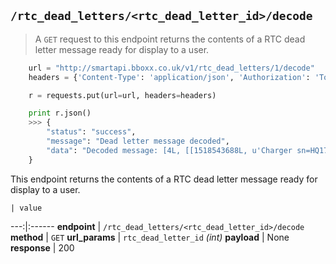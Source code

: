 ## `/rtc_dead_letters/<rtc_dead_letter_id>/decode`

> A `GET` request to this endpoint returns the contents of a RTC dead letter message ready for display to a user.

```python
    url = "http://smartapi.bboxx.co.uk/v1/rtc_dead_letters/1/decode"
    headers = {'Content-Type': 'application/json', 'Authorization': 'Token token=' + A_VALID_TOKEN}

    r = requests.put(url=url, headers=headers)

    print r.json()
    >>> {
        "status": "success", 
        "message": "Dead letter message decoded", 
        "data": "Decoded message: [4L, [[1518543688L, u'Charger sn=HQ17048RPII pid=a04c'], [1518543691L, u'Above RV']]]"
    }
```

This endpoint returns the contents of a RTC dead letter message ready for display to a user.

    | value 
---:|:------
__endpoint__ | `/rtc_dead_letters/<rtc_dead_letter_id>/decode`
__method__ | `GET`
__url_params__ | `rtc_dead_letter_id` _(int)_
__payload__ | None
__response__ | 200

